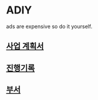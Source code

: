 # ADIY
ads are expensive so do it yourself.

## [사업 계획서](기록/사업%20계획서.md)   

## [진행기록](기록/진행기록.md)   

## [부서](기록/부서)      
